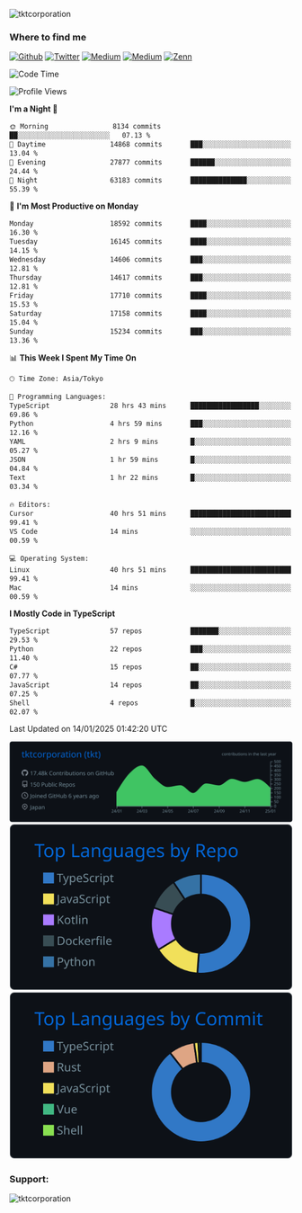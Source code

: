 <p align="left"> <img src="https://komarev.com/ghpvc/?username=tktcorporation&label=Profile%20views&color=0e75b6&style=flat" alt="tktcorporation" /> </p>

<h3>Where to find me</h3>
<p>
<a href="https://github.com/tktcorporation" target="_blank"><img alt="Github" src="https://img.shields.io/badge/GitHub-%2312100E.svg?&style=for-the-badge&logo=Github&logoColor=white" /></a>
<a href="https://twitter.com/tktcorporation" target="_blank"><img alt="Twitter" src="https://img.shields.io/badge/twitter-%231DA1F2.svg?&style=for-the-badge&logo=twitter&logoColor=white" /></a>
<a href="https://www.linkedin.com/in/tktcorporation" target="_blank"><img alt="Medium" src="https://img.shields.io/badge/linkdin-0a66c2.svg?&style=for-the-badge&logo=linkedin&logoColor=white" /></a>
<a href="https://qiita.com/tktcorporation" target="_blank"><img alt="Medium" src="https://img.shields.io/badge/qiita-55C500.svg?&style=for-the-badge&logo=qiita&logoColor=white" /></a>
<a href="https://zenn.dev/tktcorporation" target="_blank"><img alt="Zenn" src="https://img.shields.io/badge/Zenn-3EA8FF.svg?&style=for-the-badge&logo=Zenn&logoColor=white" /></a>
</p>
  
<!--START_SECTION:waka-->
![Code Time](http://img.shields.io/badge/Code%20Time-2%2C035%20hrs%2041%20mins-blue)

![Profile Views](http://img.shields.io/badge/Profile%20Views-0-blue)

**I'm a Night 🦉** 

```text
🌞 Morning                8134 commits        ██░░░░░░░░░░░░░░░░░░░░░░░   07.13 % 
🌆 Daytime                14868 commits       ███░░░░░░░░░░░░░░░░░░░░░░   13.04 % 
🌃 Evening                27877 commits       ██████░░░░░░░░░░░░░░░░░░░   24.44 % 
🌙 Night                  63183 commits       ██████████████░░░░░░░░░░░   55.39 % 
```
📅 **I'm Most Productive on Monday** 

```text
Monday                   18592 commits       ████░░░░░░░░░░░░░░░░░░░░░   16.30 % 
Tuesday                  16145 commits       ████░░░░░░░░░░░░░░░░░░░░░   14.15 % 
Wednesday                14606 commits       ███░░░░░░░░░░░░░░░░░░░░░░   12.81 % 
Thursday                 14617 commits       ███░░░░░░░░░░░░░░░░░░░░░░   12.81 % 
Friday                   17710 commits       ████░░░░░░░░░░░░░░░░░░░░░   15.53 % 
Saturday                 17158 commits       ████░░░░░░░░░░░░░░░░░░░░░   15.04 % 
Sunday                   15234 commits       ███░░░░░░░░░░░░░░░░░░░░░░   13.36 % 
```


📊 **This Week I Spent My Time On** 

```text
🕑︎ Time Zone: Asia/Tokyo

💬 Programming Languages: 
TypeScript               28 hrs 43 mins      █████████████████░░░░░░░░   69.86 % 
Python                   4 hrs 59 mins       ███░░░░░░░░░░░░░░░░░░░░░░   12.16 % 
YAML                     2 hrs 9 mins        █░░░░░░░░░░░░░░░░░░░░░░░░   05.27 % 
JSON                     1 hr 59 mins        █░░░░░░░░░░░░░░░░░░░░░░░░   04.84 % 
Text                     1 hr 22 mins        █░░░░░░░░░░░░░░░░░░░░░░░░   03.34 % 

🔥 Editors: 
Cursor                   40 hrs 51 mins      █████████████████████████   99.41 % 
VS Code                  14 mins             ░░░░░░░░░░░░░░░░░░░░░░░░░   00.59 % 

💻 Operating System: 
Linux                    40 hrs 51 mins      █████████████████████████   99.41 % 
Mac                      14 mins             ░░░░░░░░░░░░░░░░░░░░░░░░░   00.59 % 
```

**I Mostly Code in TypeScript** 

```text
TypeScript               57 repos            ███████░░░░░░░░░░░░░░░░░░   29.53 % 
Python                   22 repos            ███░░░░░░░░░░░░░░░░░░░░░░   11.40 % 
C#                       15 repos            ██░░░░░░░░░░░░░░░░░░░░░░░   07.77 % 
JavaScript               14 repos            ██░░░░░░░░░░░░░░░░░░░░░░░   07.25 % 
Shell                    4 repos             █░░░░░░░░░░░░░░░░░░░░░░░░   02.07 % 
```




 Last Updated on 14/01/2025 01:42:20 UTC
<!--END_SECTION:waka-->

[![](https://raw.githubusercontent.com/tktcorporation/tktcorporation/master/profile-summary-card-output/github_dark/0-profile-details.svg)](https://github.com/vn7n24fzkq/github-profile-summary-cards)
[![](https://raw.githubusercontent.com/tktcorporation/tktcorporation/master/profile-summary-card-output/github_dark/1-repos-per-language.svg)](https://github.com/vn7n24fzkq/github-profile-summary-cards) [![](https://raw.githubusercontent.com/tktcorporation/tktcorporation/master/profile-summary-card-output/github_dark/2-most-commit-language.svg)](https://github.com/vn7n24fzkq/github-profile-summary-cards)

<h3 align="left">Support:</h3>
<p><a href="https://www.buymeacoffee.com/tktcorporation"> <img align="left" src="https://cdn.buymeacoffee.com/buttons/v2/default-yellow.png" height="50" width="210" alt="tktcorporation" /></a></p><br><br>
